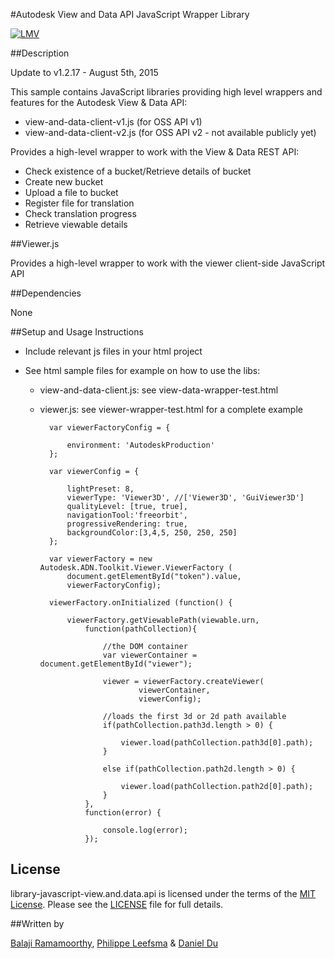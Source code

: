 #Autodesk View and Data API JavaScript Wrapper Library

[![LMV](https://img.shields.io/badge/View%20%26%20Data%20API-v1.2.17-green.svg)](http://developer-autodesk.github.io/)

##Description

Update to v1.2.17   - August 5th, 2015

This sample contains JavaScript libraries providing high level wrappers and features for the Autodesk View & Data API:

- view-and-data-client-v1.js (for OSS API v1)
- view-and-data-client-v2.js (for OSS API v2 - not available publicly yet)

Provides a high-level wrapper to work with the View & Data REST API:

- Check existence of a bucket/Retrieve details of bucket
- Create new bucket
- Upload a file to bucket
- Register file for translation
- Check translation progress
- Retrieve viewable details

##Viewer.js

Provides a high-level wrapper to work with the viewer client-side JavaScript API

##Dependencies

None

##Setup and Usage Instructions

* Include relevant js files in your html project
* See html sample files for example on how to use the libs:

    - view-and-data-client.js: see view-data-wrapper-test.html

    - viewer.js: see viewer-wrapper-test.html for a complete example

            var viewerFactoryConfig = {

                environment: 'AutodeskProduction'
            };

            var viewerConfig = {

                lightPreset: 8,
                viewerType: 'Viewer3D', //['Viewer3D', 'GuiViewer3D']
                qualityLevel: [true, true],
                navigationTool:'freeorbit',
                progressiveRendering: true,
                backgroundColor:[3,4,5, 250, 250, 250]
            };

            var viewerFactory = new Autodesk.ADN.Toolkit.Viewer.ViewerFactory (
                document.getElementById("token").value,
                viewerFactoryConfig);

            viewerFactory.onInitialized (function() {

                viewerFactory.getViewablePath(viewable.urn,
                    function(pathCollection){

                        //the DOM container
                        var viewerContainer = document.getElementById("viewer");

                        viewer = viewerFactory.createViewer(
                                viewerContainer,
                                viewerConfig);

                        //loads the first 3d or 2d path available
                        if(pathCollection.path3d.length > 0) {

                            viewer.load(pathCollection.path3d[0].path);
                        }

                        else if(pathCollection.path2d.length > 0) {

                            viewer.load(pathCollection.path2d[0].path);
                        }
                    },
                    function(error) {

                        console.log(error);
                    });

## License

library-javascript-view.and.data.api is licensed under the terms of the [MIT License](http://opensource.org/licenses/MIT). Please see the [LICENSE](LICENSE) file for full details.

##Written by 

[Balaji Ramamoorthy](http://adndevblog.typepad.com/autocad/balaji-ramamoorthy.html), [Philippe Leefsma](http://adndevblog.typepad.com/cloud_and_mobile/philippe-leefsma.html) & [Daniel Du](http://adndevblog.typepad.com/cloud_and_mobile/daniel-du.html)



